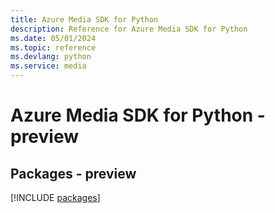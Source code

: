 ```yaml
---
title: Azure Media SDK for Python
description: Reference for Azure Media SDK for Python
ms.date: 05/01/2024
ms.topic: reference
ms.devlang: python
ms.service: media
---
```

# Azure Media SDK for Python - preview
## Packages - preview
[!INCLUDE [packages](media-index.md)]